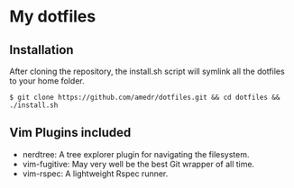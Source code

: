 # My dotfiles

## Installation

After cloning the repository, the install.sh script will symlink all the 
dotfiles to your home folder.

    $ git clone https://github.com/amedr/dotfiles.git && cd dotfiles && ./install.sh

## Vim Plugins included

* nerdtree: A tree explorer plugin for navigating the filesystem.
* vim-fugitive: May very well be the best Git wrapper of all time.
* vim-rspec: A lightweight Rspec runner.
